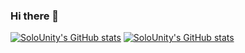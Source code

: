 ### Hi there 👋
[![SoloUnity's GitHub stats](https://github-readme-stats.vercel.app/api?username=SoloUnity)](https://github.com/SoloUnity?tab=repositories)
[![SoloUnity's GitHub stats](https://github-readme-stats.vercel.app/api/top-langs/?username=SoloUnity&hide=css,html&layout=compact)](https://github.com/SoloUnity?tab=repositories)



<!--
**SoloUnity/SoloUnity** is a ✨ _special_ ✨ repository because its `README.md` (this file) appears on your GitHub profile.

Here are some ideas to get you started:

- 🔭 I’m currently working on ...
- 🌱 I’m currently learning ...
- 👯 I’m looking to collaborate on ...
- 🤔 I’m looking for help with ...
- 💬 Ask me about ...
- 📫 How to reach me: ...
- 😄 Pronouns: ...
- ⚡ Fun fact: ...
-->
